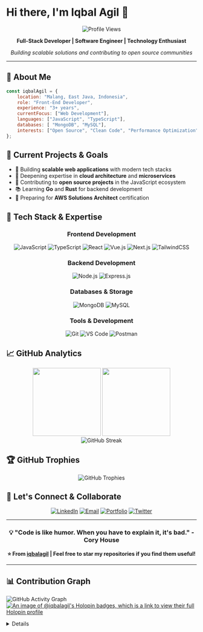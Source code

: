 # Hi there, I'm Iqbal Agil 👋

<div align="center">
  
  ![Profile Views](https://komarev.com/ghpvc/?username=iqbalagil&style=flat-square&color=blue)
  
  **Full-Stack Developer | Software Engineer | Technology Enthusiast**
  
  *Building scalable solutions and contributing to open source communities*
  
</div>

---

## 🎯 About Me

```javascript
const iqbalAgil = {
    location: "Malang, East Java, Indonesia",
    role: "Front-End Developer",
    experience: "3+ years",
    currentFocus: ["Web Development"],
    languages: ["JavaScript", "TypeScript"],
    databases: [ "MongoDB", "MySQL"],
    interests: ["Open Source", "Clean Code", "Performance Optimization"]
};
```

## 🔭 Current Projects & Goals

- 🚀 Building **scalable web applications** with modern tech stacks
- 🌱 Deepening expertise in **cloud architecture** and **microservices**
- 👥 Contributing to **open source projects** in the JavaScript ecosystem
- 📚 Learning **Go** and **Rust** for backend development
- 🎯 Preparing for **AWS Solutions Architect** certification

## 💼 Tech Stack & Expertise

<div align="center">

### Frontend Development
![JavaScript](https://img.shields.io/badge/-JavaScript-F7DF1E?style=flat-square&logo=javascript&logoColor=black)
![TypeScript](https://img.shields.io/badge/-TypeScript-3178C6?style=flat-square&logo=typescript&logoColor=white)
![React](https://img.shields.io/badge/-React-61DAFB?style=flat-square&logo=react&logoColor=black)
![Vue.js](https://img.shields.io/badge/-Vue.js-4FC08D?style=flat-square&logo=vue.js&logoColor=white)
![Next.js](https://img.shields.io/badge/-Next.js-000000?style=flat-square&logo=next.js&logoColor=white)
![TailwindCSS](https://img.shields.io/badge/-TailwindCSS-06B6D4?style=flat-square&logo=tailwindcss&logoColor=white)

### Backend Development
![Node.js](https://img.shields.io/badge/-Node.js-339933?style=flat-square&logo=node.js&logoColor=white)
![Express.js](https://img.shields.io/badge/-Express.js-000000?style=flat-square&logo=express&logoColor=white)

### Databases & Storage
![MongoDB](https://img.shields.io/badge/-MongoDB-47A248?style=flat-square&logo=mongodb&logoColor=white)
![MySQL](https://img.shields.io/badge/-MySQL-4479A1?style=flat-square&logo=mysql&logoColor=white)

### Tools & Development
![Git](https://img.shields.io/badge/-Git-F05032?style=flat-square&logo=git&logoColor=white)
![VS Code](https://img.shields.io/badge/-VS%20Code-007ACC?style=flat-square&logo=visual-studio-code&logoColor=white)
![Postman](https://img.shields.io/badge/-Postman-FF6C37?style=flat-square&logo=postman&logoColor=white)

</div>

## 📈 GitHub Analytics

<div align="center">
  <img height="180em" src="https://github-readme-stats.vercel.app/api?username=iqbalagil&show_icons=true&theme=tokyonight&include_all_commits=true&count_private=true"/>
  <img height="180em" src="https://github-readme-stats.vercel.app/api/top-langs/?username=iqbalagil&layout=compact&langs_count=8&theme=tokyonight"/>
</div>

<div align="center">
  <img src="https://github-readme-streak-stats.herokuapp.com/?user=iqbalagil&theme=tokyonight" alt="GitHub Streak"/>
</div>

## 🏆 GitHub Trophies

<div align="center">
  <img src="https://github-profile-trophy.vercel.app/?username=iqbalagil&theme=tokyonight&no-frame=false&no-bg=false&margin-w=4" alt="GitHub Trophies"/>
</div>

## 🤝 Let's Connect & Collaborate

<div align="center">

[![LinkedIn](https://img.shields.io/badge/LinkedIn-0077B5?style=for-the-badge&logo=linkedin&logoColor=white)](https://linkedin.com/in/iqbalagil)
[![Email](https://img.shields.io/badge/Email-D14836?style=for-the-badge&logo=gmail&logoColor=white)](mailto:iqbal.agil@example.com)
[![Portfolio](https://img.shields.io/badge/Portfolio-000000?style=for-the-badge&logo=vercel&logoColor=white)](https://iqbalagil.dev)
[![Twitter](https://img.shields.io/badge/Twitter-1DA1F2?style=for-the-badge&logo=twitter&logoColor=white)](https://twitter.com/iqbalagil)

</div>

---

<div align="center">

### 💡 "Code is like humor. When you have to explain it, it's bad." - Cory House

**⭐ From [iqbalagil](https://github.com/iqbalagil) | Feel free to star my repositories if you find them useful!**

</div>

---

## 📊 Contribution Graph

![GitHub Activity Graph](https://github-readme-activity-graph.vercel.app/graph?username=iqbalagil&theme=tokyo-night&bg_color=0d1117&color=58a6ff&line=58a6ff&point=f0f6fc&area=true&hide_border=true)
[![An image of @iqbalagil's Holopin badges, which is a link to view their full Holopin profile](https://holopin.me/iqbalagil)](https://holopin.io/@iqbalagil)

<details>
  
<!--START_SECTION:activity-->
<!--END_SECTION:activity-->

</details>
